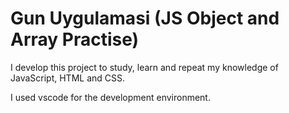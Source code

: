 # Gun Uygulamasi (JS Object and Array Practise)

I develop this project to study, learn and repeat my knowledge of JavaScript, HTML and CSS.

I used vscode for the development environment.
